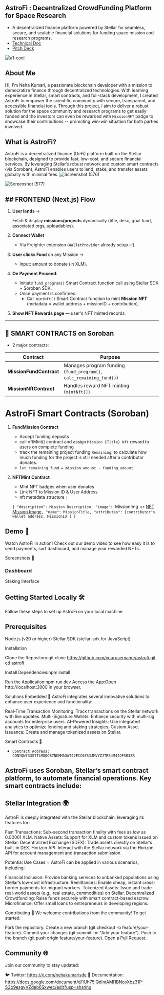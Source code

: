 ## AstroFi : Decentralized CrowdFunding Platform for Space Research
- A decentralized finance platform powered by Stellar for seamless, secure, and scalable financial solutions for funding space mission and research programs.
- [Technical Doc](https://docs.google.com/document/d/1Uh75iQdImAMI1BNcoXbz31P-S3b9esgyVZdeb6Sxwec/edit?usp=sharing)
- [Pitch Deck](https://www.canva.com/design/DAGmB2pQ1aA/fS_3W4aPx8x3uGxOUrjKXg/view?utm_content=DAGmB2pQ1aA&utm_campaign=designshare&utm_medium=link2&utm_source=uniquelinks&utlId=h027ce33324)

  
![a1-cool](https://github.com/user-attachments/assets/d2476bbc-9572-4bd1-9f8b-fe080717182a)


## About Me 
Hi, I'm Neha Kumari, a passionate blockchain developer with a mission to democratize finance through decentralized technologies. With learning experience in Stellar, smart contracts, and full-stack development, I created AstroFi to empower the scientific community with secure, transparent, and accessible financial tools. Through this project, I  aim to deliver a robust solution for the space community and research programs to get easily funded and the investors can even be rewarded with `MissionNFT` badge to showcase their contributions -- promoting win-win situation for both parties involved.

## What is AstroFi?
AstroFi is a decentralized finance (DeFi) platform built on the Stellar blockchain, designed to provide fast, low-cost, and secure financial services. By leveraging Stellar’s robust network and custom smart contracts (via Soroban), AstroFi enables users to lend, stake, and transfer assets globally with minimal fees.
![Screenshot (576)](https://github.com/user-attachments/assets/22720d9b-08a9-4cbc-bf25-8ee596e542e1)

![Screenshot (577)](https://github.com/user-attachments/assets/4efbe7be-6818-4f9d-9b36-3a492caa05c1)

## ## FRONTEND (Next.js) Flow

1. **User lands** →
    
    Fetch & display **missions/projects** dynamically (title, desc, goal fund, associated orgs, uploadables).
    
2. **Connect Wallet**

    - Via Freighter extension (`WalletProvider` already setup ✅).
3. **User clicks Fund** on any Mission →
    - Input: amount to donate (in XLM).
4. **On Payment Proceed**:
    - Initiate `fund_program()` Smart Contract function call using Stellar SDK + Soroban SDK.
    - Once payment is confirmed:
        - Call `mintNft()` Smart Contract function to mint **Mission NFT** (metadata = wallet address + missionID + contribution).
5. **Show NFT Rewards page** — user's NFT minted records.

---

## 🔹 SMART CONTRACTS on Soroban
-  2 major contracts:

| Contract | Purpose |
| --- | --- |
| **MissionFundContract** | Manages program funding (`fund_program()`, `calc_remaining_fund()`) |
| **MissionNftContract** | Handles reward NFT minting (`mintNft()`) |

# **AstroFi Smart Contracts (Soroban)**

1. **FundMission Contract**
    - Accept funding deposits
    - call nftMint() contract and assign `Mission {Title} Nft` reward to users on complete funding
    - track the remaining project funding `Remaining`:  to calculate how much funding for the project is still needed after a contributor donates.
    - `let remaining_fund = mission.amount - funding_amount`
    
     
    
2. **NFTMint Contract**
    - Mint NFT badges when user donates
    - Link NFT to Mission ID & User Address
    - nft metadata structure :
    
    `{
    "description": Mission Description,
    "image": `MissionImg` or` [NFT Mission Image](https://www.freepik.com/free-ai-image/international-day-education-futuristic-style_94953586.htm#fromView=search&page=1&position=21&uuid=78ee3014-9b0b-47b1-802c-2405ffc5775d&query=astronomy+research)`,
    "name": MissionTitle,
    "attributes": [contributor's wallet address, MissionID ]
    }`


## Demo 🎥
Watch AstroFi in action! Check out our demo video to see how easy it is to send payments, surf dashboard, and manage your rewarded NFTs.

Screenshots 📸


### Dashboard
Staking Interface





## Getting Started Locally 🛠️
Follow these steps to set up AstroFi on your local machine.

## Prerequisites

Node.js (v20 or higher)
Stellar SDK (stellar-sdk for JavaScript)

Installation

Clone the Repository:git clone https://github.com/yourusername/astrofi.git
cd astrofi

Install Dependencies:npm install

Run the Application:npm run dev
Access the App:Open http://localhost:3000 in your browser.


Solutions Embedded 🧩
AstroFi integrates several innovative solutions to enhance user experience and functionality:

Real-Time Transaction Monitoring: Track transactions on the Stellar network with live updates.
Multi-Signature Wallets: Enhance security with multi-sig accounts for enterprise users.
AI-Powered Insights: Use integrated analytics to optimize lending and staking strategies.
Custom Asset Issuance: Create and manage tokenized assets on Stellar.


Smart Contracts 📜
- `Contract Address: CDNYQW733S7TLMUOCB7NKMMAQAT42FCC6ZS3JMVYZJTR54M44OFSR3ZR `

## AstroFi uses Soroban, Stellar’s smart contract platform, to automate financial operations. Key smart contracts include:

## Stellar Integration 🌍
AstroFi is deeply integrated with the Stellar blockchain, leveraging its features for:

Fast Transactions: Sub-second transaction finality with fees as low as 0.00001 XLM.
Native Assets: Support for XLM and custom tokens issued on Stellar.
Decentralized Exchange (SDEX): Trade assets directly on Stellar’s built-in DEX.
Horizon API: Interact with the Stellar network via the Horizon API for account management and transaction submission.


Potential Use Cases 💡
AstroFi can be applied in various scenarios, including:

Financial Inclusion: Provide banking services to unbanked populations using Stellar’s low-cost infrastructure.
Remittances: Enable cheap, instant cross-border payments for migrant workers.
Tokenized Assets: Issue and trade real-world assets (e.g., real estate, commodities) on Stellar.
Decentralized Crowdfunding: Raise funds securely with smart contract-based escrow.
Microfinance: Offer small loans to entrepreneurs in developing regions.


Contributing 🤝
We welcome contributions from the community! To get started:

Fork the repository.
Create a new branch (git checkout -b feature/your-feature).
Commit your changes (git commit -m "Add your feature").
Push to the branch (git push origin feature/your-feature).
Open a Pull Request.


## Community 🌐
Join our community to stay updated:

🐦 Twitter: https://x.com/nehakumarisde
📖 Documentation: https://docs.google.com/document/d/1Uh75iQdImAMI1BNcoXbz31P-S3b9esgyVZdeb6Sxwec/edit?usp=sharing


